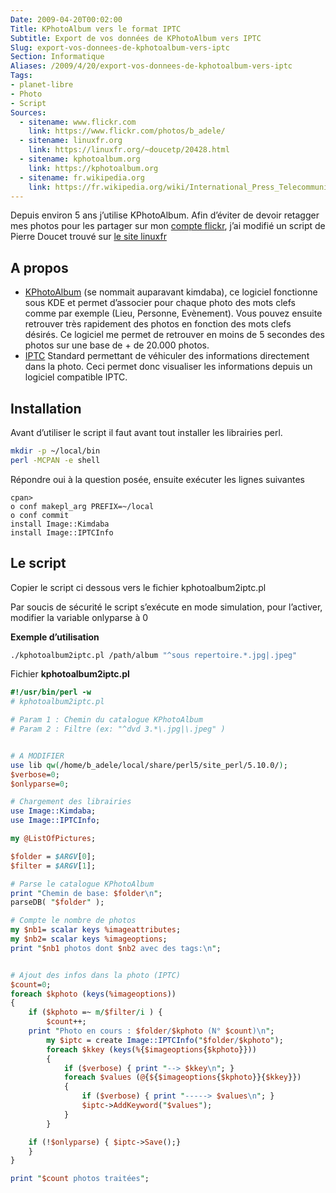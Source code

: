 ```yaml
---
Date: 2009-04-20T00:02:00
Title: KPhotoAlbum vers le format IPTC
Subtitle: Export de vos données de KPhotoAlbum vers IPTC
Slug: export-vos-donnees-de-kphotoalbum-vers-iptc
Section: Informatique
Aliases: /2009/4/20/export-vos-donnees-de-kphotoalbum-vers-iptc
Tags:
- planet-libre
- Photo
- Script
Sources:
  - sitename: www.flickr.com
    link: https://www.flickr.com/photos/b_adele/
  - sitename: linuxfr.org
    link: https://linuxfr.org/~doucetp/20428.html
  - sitename: kphotoalbum.org
    link: https://kphotoalbum.org
  - sitename: fr.wikipedia.org
    link: https://fr.wikipedia.org/wiki/International_Press_Telecommunications_Council
---
```


Depuis environ 5 ans j’utilise KPhotoAlbum. Afin d’éviter de devoir retagger mes
photos pour les partager sur mon
[compte flickr](http://www.flickr.com/photos/b_adele/), j’ai modifié un script
de Pierre Doucet trouvé sur
[le site linuxfr](http://linuxfr.org/~doucetp/20428.html)

## A propos

- [KPhotoAlbum](http://kphotoalbum.org/) (se nommait auparavant kimdaba), ce
  logiciel fonctionne sous KDE et permet d’associer pour chaque photo des mots
  clefs comme par exemple (Lieu, Personne, Evènement). Vous pouvez ensuite
  retrouver très rapidement des photos en fonction des mots clefs désirés. Ce
  logiciel me permet de retrouver en moins de 5 secondes des photos sur une base
  de + de 20.000 photos.
- [IPTC](http://fr.wikipedia.org/wiki/International_Press_Telecommunications_Council)
  Standard permettant de véhiculer des informations directement dans la photo.
  Ceci permet donc visualiser les informations depuis un logiciel compatible
  IPTC.

## Installation

Avant d’utiliser le script il faut avant tout installer les librairies perl.

```bash
mkdir -p ~/local/bin
perl -MCPAN -e shell
```

Répondre oui à la question posée, ensuite exécuter les lignes suivantes

```plaintext
cpan>
o conf makepl_arg PREFIX=~/local
o conf commit
install Image::Kimdaba
install Image::IPTCInfo
```

## Le script

Copier le script ci dessous vers le fichier kphotoalbum2iptc.pl

Par soucis de sécurité le script s’exécute en mode simulation, pour l’activer,
modifier la variable onlyparse à 0

**Exemple d’utilisation**

```bash
./kphotoalbum2iptc.pl /path/album "^sous repertoire.*.jpg|.jpeg"
```

Fichier **kphotoalbum2iptc.pl**

```perl
#!/usr/bin/perl -w
# kphotoalbum2iptc.pl

# Param 1 : Chemin du catalogue KPhotoAlbum
# Param 2 : Filtre (ex: "^dvd 3.*\.jpg|\.jpeg" )


# A MODIFIER
use lib qw(/home/b_adele/local/share/perl5/site_perl/5.10.0/);
$verbose=0;
$onlyparse=0;

# Chargement des librairies
use Image::Kimdaba;
use Image::IPTCInfo;

my @ListOfPictures;

$folder = $ARGV[0];
$filter = $ARGV[1];

# Parse le catalogue KPhotoAlbum
print "Chemin de base: $folder\n";
parseDB( "$folder" );

# Compte le nombre de photos
my $nb1= scalar keys %imageattributes;
my $nb2= scalar keys %imageoptions;
print "$nb1 photos dont $nb2 avec des tags:\n";


# Ajout des infos dans la photo (IPTC)
$count=0;
foreach $kphoto (keys(%imageoptions))
{
    if ($kphoto =~ m/$filter/i ) {
        $count++;
    print "Photo en cours : $folder/$kphoto (N° $count)\n";
        my $iptc = create Image::IPTCInfo("$folder/$kphoto");
        foreach $kkey (keys(%{$imageoptions{$kphoto}}))
        {
            if ($verbose) { print "--> $kkey\n"; }
            foreach $values (@{${$imageoptions{$kphoto}}{$kkey}})
            {
                if ($verbose) { print "-----> $values\n"; }
                $iptc->AddKeyword("$values");
            }
        }

    if (!$onlyparse) { $iptc->Save();}
    }
}

print "$count photos traitées";
```
